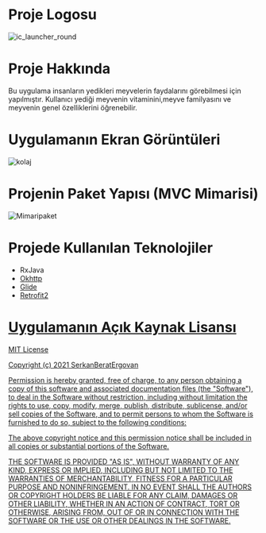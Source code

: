 # Proje Logosu

![ic_launcher_round](https://user-images.githubusercontent.com/60935995/105431949-b439b600-5c67-11eb-9aa6-b78adac5a2ef.png)


# Proje Hakkında
Bu uygulama insanların yedikleri meyvelerin faydalarını görebilmesi için yapılmıştır. Kullanıcı yediği meyvenin vitaminini,meyve familyasını ve meyvenin genel özelliklerini öğrenebilir.

# Uygulamanın Ekran Görüntüleri
![kolaj](https://user-images.githubusercontent.com/60935995/105433018-daf8ec00-5c69-11eb-8b79-83c1e35a8f11.PNG)

# Projenin Paket Yapısı (MVC Mimarisi)
![Mimaripaket](https://user-images.githubusercontent.com/60935995/105432753-51e1b500-5c69-11eb-98a6-3a752be066a3.PNG)

# Projede Kullanılan Teknolojiler
<ul>
  <li>RxJava <a href="https://github.com/ReactiveX/RxJava"</li>
  <li>Okhttp </li>
  <li>Glide </li>
  <li>Retrofit2 </li>
</ul> 

# Uygulamanın Açık Kaynak Lisansı

MIT License

Copyright (c) 2021 SerkanBeratErgovan

Permission is hereby granted, free of charge, to any person obtaining a copy
of this software and associated documentation files (the "Software"), to deal
in the Software without restriction, including without limitation the rights
to use, copy, modify, merge, publish, distribute, sublicense, and/or sell
copies of the Software, and to permit persons to whom the Software is
furnished to do so, subject to the following conditions:

The above copyright notice and this permission notice shall be included in all
copies or substantial portions of the Software.

THE SOFTWARE IS PROVIDED "AS IS", WITHOUT WARRANTY OF ANY KIND, EXPRESS OR
IMPLIED, INCLUDING BUT NOT LIMITED TO THE WARRANTIES OF MERCHANTABILITY,
FITNESS FOR A PARTICULAR PURPOSE AND NONINFRINGEMENT. IN NO EVENT SHALL THE
AUTHORS OR COPYRIGHT HOLDERS BE LIABLE FOR ANY CLAIM, DAMAGES OR OTHER
LIABILITY, WHETHER IN AN ACTION OF CONTRACT, TORT OR OTHERWISE, ARISING FROM,
OUT OF OR IN CONNECTION WITH THE SOFTWARE OR THE USE OR OTHER DEALINGS IN THE
SOFTWARE.
